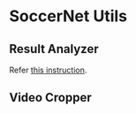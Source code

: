 # SoccerNet Utils

## Result Analyzer
Refer [this instruction](https://github.com/Jordano-Jackson/soccernet_utils/tree/main/anlayzer).

## Video Cropper
